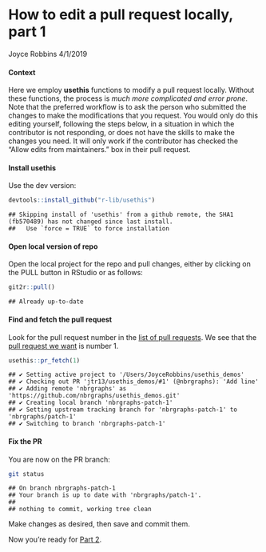 How to edit a pull request locally, part 1
================
Joyce Robbins
4/1/2019

#### Context

Here we employ **usethis** functions to modify a pull request
locally. Without these functions, the process is *much more complicated
and error prone*. Note that the preferred workflow is to ask the person
who submitted the changes to make the modifications that you request.
You would only do this editing yourself, following the steps below, in a
situation in which the contributor is not responding, or does not have
the skills to make the changes you need. It will only work if the contributor has checked the “Allow edits from maintainers.”
box in their pull request.

#### Install **usethis**

Use the dev
    version:

``` r
devtools::install_github("r-lib/usethis")
```

    ## Skipping install of 'usethis' from a github remote, the SHA1 (fb570489) has not changed since last install.
    ##   Use `force = TRUE` to force installation

#### Open local version of repo

Open the local project for the repo and pull changes, either by clicking
on the PULL button in RStudio or as follows:

``` r
git2r::pull()
```

    ## Already up-to-date

#### Find and fetch the pull request

Look for the pull request number in the [list of pull
requests](https://github.com/jtr13/usethis_demos/pulls). We see that the
[pull request we want](https://github.com/jtr13/usethis_demos/pull/1) is
number 1.

``` r
usethis::pr_fetch(1)
```

    ## ✔ Setting active project to '/Users/JoyceRobbins/usethis_demos'
    ## ✔ Checking out PR 'jtr13/usethis_demos/#1' (@nbrgraphs): 'Add line'
    ## ✔ Adding remote 'nbrgraphs' as 'https://github.com/nbrgraphs/usethis_demos.git'
    ## ✔ Creating local branch 'nbrgraphs-patch-1'
    ## ✔ Setting upstream tracking branch for 'nbrgraphs-patch-1' to 'nbrgraphs/patch-1'
    ## ✔ Switching to branch 'nbrgraphs-patch-1'

#### Fix the PR

You are now on the PR branch:

``` bash
git status
```

    ## On branch nbrgraphs-patch-1
    ## Your branch is up to date with 'nbrgraphs/patch-1'.
    ## 
    ## nothing to commit, working tree clean

Make changes as desired, then save and commit them.

Now you’re ready for [Part 2](how_to2.md).
